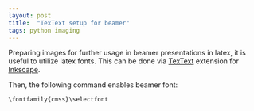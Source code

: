 ```yaml
---
layout: post
title:  "TexText setup for beamer"
tags: python imaging
---
```


Preparing images for further usage in beamer presentations in latex, it is useful to utilize latex fonts. This can be done via [TexText](https://inkscape.org/~jcwinkler/%E2%98%85textext) extension for [Inkscape](https://inkscape.org/).

Then, the following command enables beamer font:
```
\fontfamily{cmss}\selectfont
```
